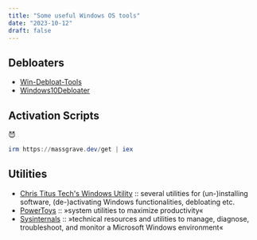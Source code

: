 ```yaml
---
title: "Some useful Windows OS tools"
date: "2023-10-12"
draft: false
---
```


## Debloaters 

- [Win-Debloat-Tools](https://github.com/LeDragoX/Win-Debloat-Tools)
- [Windows10Debloater](https://github.com/Sycnex/Windows10Debloater)

## Activation Scripts

😈

```powershell
irm https://massgrave.dev/get | iex 
```

## Utilities

- [Chris Titus Tech's Windows Utility](https://github.com/ChrisTitusTech/winutil) :: several utilities for (un-)installing software, (de-)activating Windows functionalities, debloating etc.
- [PowerToys](https://github.com/microsoft/PowerToys) :: »system utilities to maximize productivity«
- [Sysinternals](https://learn.microsoft.com/de-de/sysinternals) :: »technical resources and utilities to manage, diagnose, troubleshoot, and monitor a Microsoft Windows environment«
